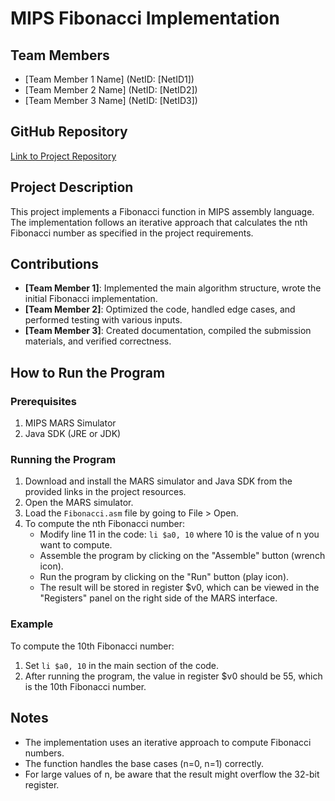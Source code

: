 # MIPS Fibonacci Implementation

## Team Members
- [Team Member 1 Name] (NetID: [NetID1])
- [Team Member 2 Name] (NetID: [NetID2])
- [Team Member 3 Name] (NetID: [NetID3])

## GitHub Repository
[Link to Project Repository](https://github.com/[username]/mips-fibonacci)

## Project Description
This project implements a Fibonacci function in MIPS assembly language. The implementation follows an iterative approach that calculates the nth Fibonacci number as specified in the project requirements.

## Contributions
- **[Team Member 1]**: Implemented the main algorithm structure, wrote the initial Fibonacci implementation.
- **[Team Member 2]**: Optimized the code, handled edge cases, and performed testing with various inputs.
- **[Team Member 3]**: Created documentation, compiled the submission materials, and verified correctness.

## How to Run the Program

### Prerequisites
1. MIPS MARS Simulator 
2. Java SDK (JRE or JDK)

### Running the Program
1. Download and install the MARS simulator and Java SDK from the provided links in the project resources.
2. Open the MARS simulator.
3. Load the `Fibonacci.asm` file by going to File > Open.
4. To compute the nth Fibonacci number:
   - Modify line 11 in the code: `li $a0, 10` where 10 is the value of n you want to compute.
   - Assemble the program by clicking on the "Assemble" button (wrench icon).
   - Run the program by clicking on the "Run" button (play icon).
   - The result will be stored in register $v0, which can be viewed in the "Registers" panel on the right side of the MARS interface.

### Example
To compute the 10th Fibonacci number:
1. Set `li $a0, 10` in the main section of the code.
2. After running the program, the value in register $v0 should be 55, which is the 10th Fibonacci number.

## Notes
- The implementation uses an iterative approach to compute Fibonacci numbers.
- The function handles the base cases (n=0, n=1) correctly.
- For large values of n, be aware that the result might overflow the 32-bit register.
